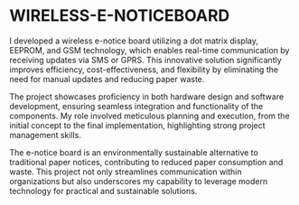 # WIRELESS-E-NOTICEBOARD

I developed a wireless e-notice board utilizing a dot matrix display, EEPROM, and GSM technology, which enables real-time communication by receiving updates via SMS or GPRS. This innovative solution significantly improves efficiency, cost-effectiveness, and flexibility by eliminating the need for manual updates and reducing paper waste.

The project showcases proficiency in both hardware design and software development, ensuring seamless integration and functionality of the components. My role involved meticulous planning and execution, from the initial concept to the final implementation, highlighting strong project management skills.

The e-notice board is an environmentally sustainable alternative to traditional paper notices, contributing to reduced paper consumption and waste. This project not only streamlines communication within organizations but also underscores my capability to leverage modern technology for practical and sustainable solutions.
